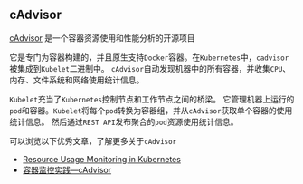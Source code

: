 ## cAdvisor

[cAdvisor](https://github.com/google/cadvisor) 是一个容器资源使用和性能分析的开源项目

它是专门为容器构建的，并且原生支持`Docker`容器。在`Kubernetes`中，`cadvisor`被集成到`Kubelet`二进制中。
`cAdvisor`自动发现机器中的所有容器，并收集`CPU`、内存、文件系统和网络使用统计信息。

`Kubelet`充当了`Kubernetes`控制节点和工作节点之间的桥梁。
它管理机器上运行的`pod`和容器。`Kubelet`将每个`pod`转换为容器组，并从`cAdvisor`获取单个容器的使用统计信息。
然后通过`REST API`发布聚合的`pod`资源使用统计信息。

可以浏览以下优秀文章，了解更多关于`cAdvisor`

- [Resource Usage Monitoring in Kubernetes](https://kubernetes.io/blog/2015/05/resource-usage-monitoring-kubernetes/)
- [容器监控实践—cAdvisor](https://www.jianshu.com/p/91f9d9ec374f)
